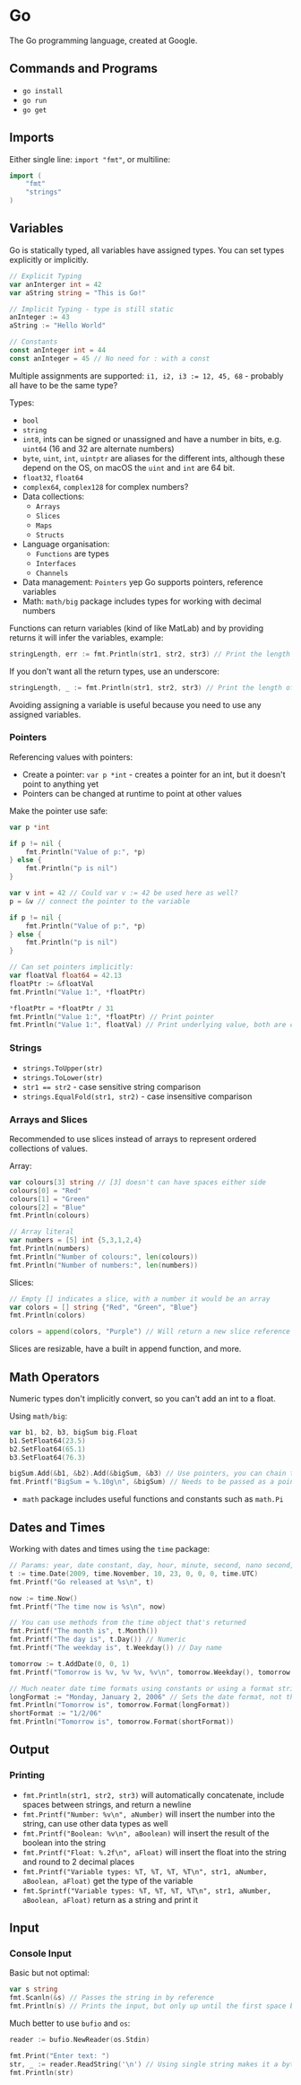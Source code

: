 # Go

The Go programming language, created at Google.

## Commands and Programs

* `go install`
* `go run`
* `go get`

## Imports

Either single line: `import "fmt"`, or multiline:

```Go
import (
    "fmt"
    "strings"
)
```

## Variables

Go is statically typed, all variables have assigned types. You can set types explicitly or implicitly.

```Go
// Explicit Typing
var anInterger int = 42
var aString string = "This is Go!"

// Implicit Typing - type is still static
anInteger := 43
aString := "Hello World"

// Constants
const anInteger int = 44
const anInteger = 45 // No need for : with a const
```

Multiple assignments are supported: `i1, i2, i3 := 12, 45, 68` - probably all have to be the same type?

Types:

* `bool`
* `string`
* `int8`, ints can be signed or unassigned and have a number in bits, e.g. `uint64` (16 and 32 are alternate numbers)
* `byte`, `uint`, `int`, `uintptr` are aliases for the different ints, although these depend on the OS, on macOS the `uint` and `int` are 64 bit.
* `float32`, `float64`
* `complex64`, `complex128` for complex numbers?
* Data collections:
  * `Arrays`
  * `Slices`
  * `Maps`
  * `Structs`
* Language organisation:
  * `Functions` are types
  * `Interfaces`
  * `Channels`
* Data management: `Pointers` yep Go supports pointers, reference variables
* Math: `math/big` package includes types for working with decimal numbers

Functions can return variables (kind of like MatLab) and by providing returns it will infer the variables, example:

```Go
stringLength, err := fmt.Println(str1, str2, str3) // Print the length of the strings and return the length and an error object(?)
```

If you don't want all the return types, use an underscore:

```Go
stringLength, _ := fmt.Println(str1, str2, str3) // Print the length of the strings and return the length and an error object(?)
```

Avoiding assigning a variable is useful because you need to use any assigned variables.

### Pointers

Referencing values with pointers:

* Create a pointer: `var p *int` - creates a pointer for an int, but it doesn't point to anything yet
* Pointers can be changed at runtime to point at other values

Make the pointer use safe:

```Go
var p *int

if p != nil {
    fmt.Println("Value of p:", *p)
} else {
    fmt.Println("p is nil")
}

var v int = 42 // Could var v := 42 be used here as well?
p = &v // connect the pointer to the variable

if p != nil {
    fmt.Println("Value of p:", *p)
} else {
    fmt.Println("p is nil")
}

// Can set pointers implicitly:
var floatVal float64 = 42.13
floatPtr := &floatVal
fmt.Println("Value 1:", *floatPtr)

*floatPtr = *floatPtr / 31
fmt.Println("Value 1:", *floatPtr) // Print pointer
fmt.Println("Value 1:", floatVal) // Print underlying value, both are changed
```

### Strings

* `strings.ToUpper(str)`
* `strings.ToLower(str)`
* `str1 == str2` - case sensitive string comparison
* `strings.EqualFold(str1, str2)` - case insensitive comparison

### Arrays and Slices

Recommended to use slices instead of arrays to represent ordered collections of values.

Array:

```Go
var colours[3] string // [3] doesn't can have spaces either side
colours[0] = "Red"
colours[1] = "Green"
colours[2] = "Blue"
fmt.Println(colours)

// Array literal
var numbers = [5] int {5,3,1,2,4}
fmt.Println(numbers)
fmt.Println("Number of colours:", len(colours))
fmt.Println("Number of numbers:", len(numbers))
```

Slices:

```Go
// Empty [] indicates a slice, with a number it would be an array
var colors = [] string {"Red", "Green", "Blue"}
fmt.Println(colors)

colors = append(colors, "Purple") // Will return a new slice reference so set the original slice to it
```

Slices are resizable, have a built in append function, and more.

## Math Operators

Numeric types don't implicitly convert, so you can't add an int to a float.

Using `math/big`:

```Go
var b1, b2, b3, bigSum big.Float
b1.SetFloat64(23.5)
b2.SetFloat64(65.1)
b3.SetFloat64(76.3)

bigSum.Add(&b1, &b2).Add(&bigSum, &b3) // Use pointers, you can chain the Add method!
fmt.Printf("BigSum = %.10g\n", &bigSum) // Needs to be passed as a pointer, not directly
```

* `math` package includes useful functions and constants such as `math.Pi`

## Dates and Times

Working with dates and times using the `time` package:

```Go
// Params: year, date constant, day, hour, minute, second, nano second, timezone
t := time.Date(2009, time.November, 10, 23, 0, 0, 0, time.UTC)
fmt.Printf("Go released at %s\n", t)

now := time.Now()
fmt.Printf("The time now is %s\n", now)

// You can use methods from the time object that's returned
fmt.Printf("The month is", t.Month())
fmt.Printf("The day is", t.Day()) // Numeric
fmt.Printf("The weekday is", t.Weekday()) // Day name

tomorrow := t.AddDate(0, 0, 1)
fmt.Printf("Tomorrow is %v, %v %v, %v\n", tomorrow.Weekday(), tomorrow.Month(), tomorrow.Day(), tomorrow.Year())

// Much neater date time formats using constants or using a format string:
longFormat := "Monday, January 2, 2006" // Sets the date format, not the content
fmt.Println("Tomorrow is", tomorrow.Format(longFormat))
shortFormat := "1/2/06"
fmt.Println("Tomorrow is", tomorrow.Format(shortFormat))
```

## Output

### Printing

* `fmt.Println(str1, str2, str3)` will automatically concatenate, include spaces between strings, and return a newline
* `fmt.Printf("Number: %v\n", aNumber)` will insert the number into the string, can use other data types as well
* `fmt.Printf("Boolean: %v\n", aBoolean)` will insert the result of the boolean into the string
* `fmt.Printf("Float: %.2f\n", aFloat)` will insert the float into the string and round to 2 decimal places
* `fmt.Printf("Variable types: %T, %T, %T, %T\n", str1, aNumber, aBoolean, aFloat)` get the type of the variable
* `fmt.Sprintf("Variable types: %T, %T, %T, %T\n", str1, aNumber, aBoolean, aFloat)` return as a string and print it

## Input

### Console Input

Basic but not optimal:

```Go
var s string
fmt.Scanln(&s) // Passes the string in by reference
fmt.Println(s) // Prints the input, but only up until the first space because of reasons
```

Much better to use `bufio` and `os`:

```Go
reader := bufio.NewReader(os.Stdin)

fmt.Print("Enter text: ")
str, _ := reader.ReadString('\n') // Using single string makes it a byte value?
fmt.Println(str)
```